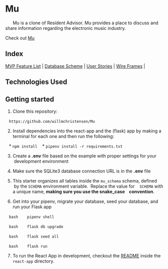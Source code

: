 # Mu
      
Mu is a clone of Resident Advisor. Mu provides a place to discuss and share information regarding the electronic music industry. 

Check out [Mu](https://mu-zfwi.onrender.com)

## Index

[MVP Feature List](https://github.com/willmchristensen/Mu/wiki/MVP-Feature-List) |
[Database Scheme](https://github.com/willmchristensen/Mu/wiki/Database-Schema) |
[User Stories](https://github.com/willmchristensen/Mu/wiki/User-Stories) |
[Wire Frames](https://github.com/willmchristensen/Mu/wiki/Wireframes) |

## Technologies Used


## Getting started
1. Clone this repository:

   ` https://github.com/willmchristensen/Mu `
   
2. Install dependencies into the react-app and the (flask) app by making a terminal for each one and then run the following:

   * `npm install`
   * `pipenv install -r requirements.txt`

3. Create a **.env** file based on the example with proper settings for your
   development environment

4. Make sure the SQLite3 database connection URL is in the **.env** file

5. This starter organizes all tables inside the `mu_schema` schema, defined
   by the `SCHEMA` environment variable.  Replace the value for
   `SCHEMA` with a unique name, **making sure you use the snake_case
   convention**.

6. Get into your pipenv, migrate your database, seed your database, and run your Flask app

   ```bash
   pipenv shell
   ```

   ```bash
   flask db upgrade
   ```

   ```bash
   flask seed all
   ```

   ```bash
   flask run
   ```

7. To run the React App in development, checkout the [README](./react-app/README.md) inside the `react-app` directory.
